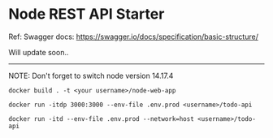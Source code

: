 # Node REST API Starter


Ref: 
Swagger docs: https://swagger.io/docs/specification/basic-structure/


Will update soon..




---

NOTE: Don't forget to switch node version 14.17.4
```
docker build . -t <your username>/node-web-app
```

```
docker run -itdp 3000:3000 --env-file .env.prod <username>/todo-api
```


```
docker run -itd --env-file .env.prod --network=host <username>/todo-api
```
